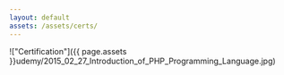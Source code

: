 ```yaml
---
layout: default
assets: /assets/certs/
---
```

!["Certification"]({{ page.assets }}udemy/2015_02_27_Introduction_of_PHP_Programming_Language.jpg)
